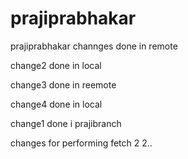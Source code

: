 # prajiprabhakar
prajiprabhakar
channges done in remote 

change2 done in local

change3 done in reemote

change4 done in local

change1 done i prajibranch

changes for performing fetch 2 2..
